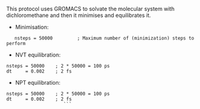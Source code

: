 This protocol uses GROMACS to solvate the molecular system with dichloromethane and then it minimises and equilibrates it.
- Minimisation: 
```emtol  = 100.0         ; Stop minimization when the maximum force < 100.0 kJ/mol
   nsteps = 50000         ; Maximum number of (minimization) steps to perform
   ```
                
- NVT equilibration: 
```
nsteps = 50000    ; 2 * 50000 = 100 ps
dt     = 0.002    ; 2 fs
```

- NPT equilibration: 
```
nsteps = 50000    ; 2 * 50000 = 100 ps
dt     = 0.002    ; 2 fs
                     ```
                     
